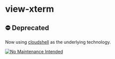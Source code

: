 # view-xterm

## :no_entry: Deprecated

Now using [cloudshell](https://github.com/zephinzer/cloudshell) as the underlying technology.

[![No Maintenance Intended](http://unmaintained.tech/badge.svg)](http://unmaintained.tech/)